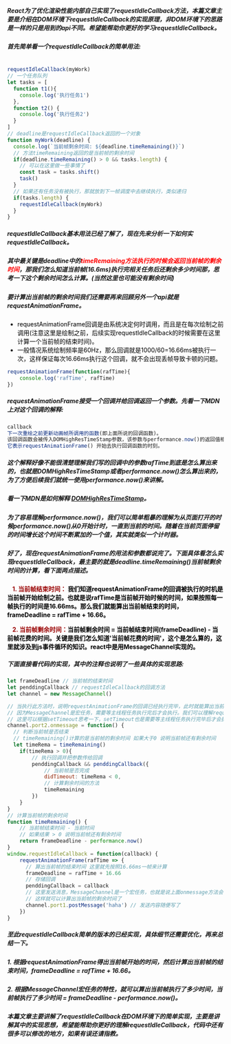 
##### React为了优化渲染性能内部自己实现了requestIdleCallback方法，本篇文章主要是介绍在DOM环境下requestIdleCallback的实现原理，非DOM环境下的思路是一样的只是用到的api不同。希望能帮助你更好的学习requestIdleCallback。
##### 首先简单看一个requestIdleCallback的简单用法:


```javascript

requestIdleCallback(myWork)
// 一个任务队列
let tasks = [
  function t1(){
    console.log('执行任务1')
  },
  function t2() {
    console.log('执行任务2')
  }
]
// deadline是requestIdleCallback返回的一个对象
function myWork(deadline) {
  console.log(`当前帧剩余时间: ${deadline.timeRemaining()}`)
  // 方法timeRemaining返回的是当前帧的剩余时间
  if(deadline.timeRemaining() > 0 && tasks.length) {
    // 可以在这里做一些事情了
    const task = tasks.shift()
    task()
  }
  // 如果还有任务没有被执行，那就放到下一帧调度中去继续执行，类似递归
  if(tasks.length) {
    requestIdleCallback(myWork)
  }
}
```

##### requestIdleCallback基本用法已经了解了，现在先来分析一下如何实requestIdleCallback。

##### 其中最关键是deadline中的<span style="color:red;">timeRemaining方法执行的时候会返回当前帧的剩余时间</span>，那我们怎么知道当前帧(16.6ms)执行完相关任务后还剩余多少时间那，思考一下这个剩余时间怎么计算。(当然这里也可能没有剩余时间)

##### 要计算出当前帧的剩余时间我们还需要再来回顾另外一个api就是requestAnimationFrame。

* <span style="color:#000;font-size: 14px">requestAnimationFrame回调是由系统决定何时调用，而且是在每次绘制之前调用(注意这里是绘制之前，后续实现requestIdleCallback的时候需要在这里计算一个当前帧的结束时间)。</span>
* <span style="color:#000;font-size: 14px">一般情况系统绘制频率是60Hz，那么回调就是1000/60=16.66ms被执行一次，这样保证每次16.66ms执行这个回调，就不会出现丢帧导致卡顿的问题。</span>

```javascript 
requestAnimationFrame(function(rafTime){
    console.log('rafTime', rafTime)
})
```

##### requestAnimationFrame接受一个回调并给回调返回一个参数。先看一下MDN上对这个回调的解释:
```javascript
callback
下一次重绘之前更新动画帧所调用的函数(即上面所说的回调函数)。
该回调函数会被传入DOMHighResTimeStamp参数，该参数与performance.now()的返回值相同，
它表示requestAnimationFrame() 开始去执行回调函数的时刻。
```


##### 这个解释好像不能很清楚理解我们写的回调中的参数rafTime到底是怎么算出来的，也就是DOMHighResTimeStamp或者performance.now()怎么算出来的，为了方便后续我们就统一使用performance.now()来讲解。

##### 看一下MDN是如何解释 [DOMHighResTimeStamp](http://example.com/ "With a Title")。

##### 为了容易理解performance.now()，我们可以简单粗暴的理解为从页面打开的时候performance.now()从0开始计时，一直到当前的时间。随着在当前页面停留的时间增长这个时间不断累加的一个值，其实就类似一个计时器。


##### 好了，现在requestAnimationFrame的用法和参数都说完了。下面具体看怎么实现requestIdleCallback，最主要的就是deadline.timeRemaining()当前帧剩余时间的计算，看下面两点描述。

<span style="color:#000;font-size: 14px;font-weight:bold;margin-left: 12px"><span style="color:#990000;">1. 当前帧结束时间：</span> 我们知道requestAnimationFrame的回调被执行的时机是当前帧开始绘制之前。也就是说rafTime是当前帧开始时候的时间，如果按照每一帧执行的时间是16.66ms。那么我们就能算出当前帧结束的时间， frameDeadline = rafTime + 16.66。</span>
  
<span style="color:#000;font-size: 14px;font-weight:bold;margin-left: 12px"><span style="color:#990000;">2. 当前帧剩余时间：</span>当前帧剩余时间 = 当前帧结束时间(frameDeadline) - 当前帧花费的时间。关键是我们怎么知道'当前帧花费的时间'，这个是怎么算的，这里就涉及到js事件循环的知识。react中是用MessageChannel实现的。</span>

##### 下面直接看代码的实现，其中的注释也说明了一些具体的实现思路:

```javascript
let frameDeadline // 当前帧的结束时间
let penddingCallback // requestIdleCallback的回调方法
let channel = new MessageChannel()

// 当执行此方法时，说明requestAnimationFrame的回调已经执行完毕，此时就能算出当前帧的剩余时间了，直接调用timeRemaining()即可。
// 因为MessageChannel是宏任务，需要等主线程任务执行完后才会执行。我们可以理解requestAnimationFrame的回调执行是在当前的主线程中，只有回调执行完毕onmessage这个方法才会执行。
// 这里可以根据setTimeout思考一下，setTimeout也是需要等主线程任务执行完毕后才会执行。
channel.port2.onmessage = function() {
  // 判断当前帧是否结束
  // timeRemaining()计算的是当前帧的剩余时间 如果大于0 说明当前帧还有剩余时间
  let timeRema = timeRemaining()
	if(timeRema > 0){
    	// 执行回调并把参数传给回调
		penddingCallback && penddingCallback({
      		// 当前帧是否完成
      		didTimeout: timeRema < 0,
      		// 计算剩余时间的方法
			timeRemaining
		})
	}
}
// 计算当前帧的剩余时间
function timeRemaining() {
    // 当前帧结束时间 - 当前时间
	// 如果结果 > 0 说明当前帧还有剩余时间
	return frameDeadline - performance.now()
}
window.requestIdleCallback = function(callback) {
	requestAnimationFrame(rafTime => {
      // 算出当前帧的结束时间 这里就先按照16.66ms一帧来计算
      frameDeadline = rafTime + 16.66
      // 存储回调
      penddingCallback = callback
      // 这里发送消息，MessageChannel是一个宏任务，也就是说上面onmessage方法会在当前帧执行完成后才执行
      // 这样就可以计算出当前帧的剩余时间了
      channel.port1.postMessage('haha') // 发送内容随便写了
	})
}
```

##### 至此requestIdleCallback简单的版本的已经实现，具体细节还需要优化，再来总结一下。

##### 1. 根据requestAnimationFrame得出当前帧开始的时间，然后计算出当前帧的结束时间，frameDeadline = rafTime + 16.66。
##### 2. 根据MessageChannel宏任务的特性，就可以算出当前帧执行了多少时间，当前帧执行了多少时间 = frameDeadline - performance.now()。

##### 本篇文章主要讲解了requestIdleCallback在DOM环境下的简单实现，主要是讲解其中的实现思想，希望能帮助你更好的理解requestIdleCallback，代码中还有很多可以修改的地方，如果有误还请指教。

